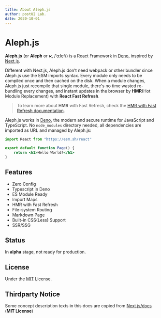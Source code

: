 ```yaml
---
title: About Aleph.js
author: postUI Lab.
date: 2020-10-01
---
```


# Aleph.js

**Aleph.js** (or **Aleph** or **א**, /ˈɑːlɛf/) is a React Framework in [Deno], inspired by [Next.js].

Different with Next.js, Aleph.js don't need webpack or other bundler since Aleph.js use the ESM imports syntax. Every module only needs to be compiled once and then cached on the disk. When a module changes, Aleph.js just recompile that single module, there's no time wasted re-bundling every changes, and instant updates in the browser by **HMR**(Hot Module Replacement) with **React Fast Refresh**.

> To learn more about **HMR** with Fast Refresh, check the [HMR with Fast Refresh documentation](/docs/basic-features/hmr-with-fast-refresh).

Aleph.js works in [Deno], the modern and secure runtime for JavaScript and TypeScript. No `node_modules` directory needed, all dependencies are imported as URL and managed by Aleph.js:

```jsx
import React from "https://esm.sh/react"

export default function Page() {
    return <h1>Hello World!</h1>
}
```

## Features

- Zero Config
- Typescript in Deno
- ES Module Ready
- Import Maps
- HMR with Fast Refresh
- File-system Routing
- Markdown Page
- Built-in CSS(Less) Support
- SSR/SSG

## Status

In **alpha** stage, not ready for production.

## License

Under the [MIT](https://opensource.org/licenses/MIT) License.

## Thirdparty Notice

Some concept description texts in this docs are copied from [Next.js/docs](https://github.com/vercel/next.js/tree/master/docs) (**MIT License**)

[Deno]: https://deno.land
[Next.js]: https://nextjs.org
